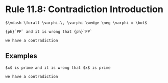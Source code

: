 Rule 11.8: Contradiction Introduction
=====================================


```{rewrite-rule}
$\vdash \forall \varphi.\, \varphi \wedge \neg \varphi = \bot$

{ph}`PP` and it is wrong that {ph}`PP`

we have a contradiction
```


Examples
--------

```{rewrite-rule}
$x$ is prime and it is wrong that $x$ is prime

we have a contradiction
```
